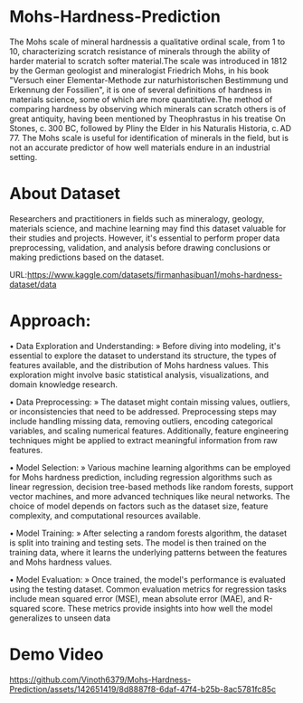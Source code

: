 # Mohs-Hardness-Prediction
   The Mohs scale of mineral hardnessis a qualitative ordinal scale, from 1 to 10, characterizing scratch resistance of minerals through the ability of harder material to scratch softer material.The scale was introduced in 1812 by the German geologist and mineralogist Friedrich Mohs, in his book "Versuch einer Elementar-Methode zur naturhistorischen Bestimmung und Erkennung der Fossilien", it is one of several definitions of hardness in materials science, some of which are more quantitative.The method of comparing hardness by observing which minerals can scratch others is of great antiquity, having been mentioned by Theophrastus in his treatise On Stones, c. 300 BC, followed by Pliny the Elder in his Naturalis Historia, c. AD 77. The Mohs scale is useful for identification of minerals in the field, but is not an accurate predictor of how well materials endure in an industrial setting.

# About Dataset
  Researchers and practitioners in fields such as mineralogy, geology, materials science, and machine learning may find this dataset valuable for their studies and projects. However, it's essential to perform proper data preprocessing, validation, and analysis before drawing conclusions or making predictions based on the dataset.

URL:https://www.kaggle.com/datasets/firmanhasibuan1/mohs-hardness-dataset/data

# Approach:
 • Data Exploration and Understanding:
     » Before diving into modeling, it's essential to explore the dataset to understand its structure, the types of features available, and the distribution of Mohs hardness values. This exploration might involve basic statistical analysis, visualizations, and domain knowledge research.

 • Data Preprocessing:
     » The dataset might contain missing values, outliers, or inconsistencies that need to be addressed. Preprocessing steps may include handling missing data, removing outliers, encoding categorical variables, and scaling numerical features. Additionally, feature engineering techniques might be applied to extract meaningful information from raw features.

 • Model Selection:
    » Various machine learning algorithms can be employed for Mohs hardness prediction, including regression algorithms such as linear regression, decision tree-based methods like random forests, support vector machines, and more advanced techniques like neural networks. The choice of model depends on factors such as the dataset size, feature complexity, and computational resources available.

• Model Training:
    » After selecting a random forests algorithm, the dataset is split into training and testing sets. The model is then trained on the training data, where it learns the underlying patterns between the features and Mohs hardness values.

 • Model Evaluation:
    » Once trained, the model's performance is evaluated using the testing dataset. Common evaluation metrics for regression tasks include mean squared error (MSE), mean absolute error (MAE), and R-squared score. These metrics provide insights into how well the model generalizes to unseen data


# Demo Video




https://github.com/Vinoth6379/Mohs-Hardness-Prediction/assets/142651419/8d8887f8-6daf-47f4-b25b-8ac5781fc85c



